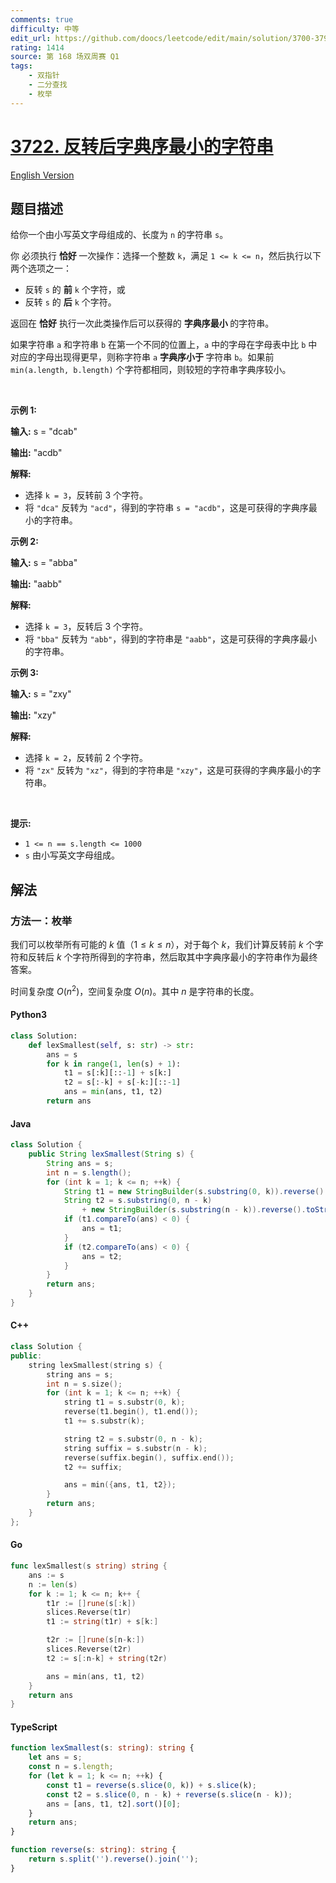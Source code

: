 ```yaml
---
comments: true
difficulty: 中等
edit_url: https://github.com/doocs/leetcode/edit/main/solution/3700-3799/3722.Lexicographically%20Smallest%20String%20After%20Reverse/README.md
rating: 1414
source: 第 168 场双周赛 Q1
tags:
    - 双指针
    - 二分查找
    - 枚举
---
```


<!-- problem:start -->

# [3722. 反转后字典序最小的字符串](https://leetcode.cn/problems/lexicographically-smallest-string-after-reverse)

[English Version](/solution/3700-3799/3722.Lexicographically%20Smallest%20String%20After%20Reverse/README_EN.md)

## 题目描述

<!-- description:start -->

<p>给你一个由小写英文字母组成的、长度为 <code>n</code> 的字符串 <code>s</code>。</p>

<p>你 必须执行 <strong>恰好&nbsp;</strong>一次操作：选择一个整数 <code>k</code>，满足 <code>1 &lt;= k &lt;= n</code>，然后执行以下两个选项之一：</p>

<ul>
	<li>反转 <code>s</code> 的 <strong>前</strong>&nbsp;<code>k</code> 个字符，或</li>
	<li>反转 <code>s</code> 的&nbsp;<strong>后</strong>&nbsp;<code>k</code> 个字符。</li>
</ul>

<p>返回在 <strong>恰好</strong>&nbsp;执行一次此类操作后可以获得的 <strong>字典序最小&nbsp;</strong>的字符串。</p>

<p>如果字符串 <code>a</code> 和字符串 <code>b</code> 在第一个不同的位置上，<code>a</code> 中的字母在字母表中比 <code>b</code> 中对应的字母出现得更早，则称字符串 <code>a</code>&nbsp;<strong>字典序小于&nbsp;</strong>字符串 <code>b</code>。如果前 <code>min(a.length, b.length)</code> 个字符都相同，则较短的字符串字典序较小。</p>

<p>&nbsp;</p>

<p><strong class="example">示例 1:</strong></p>

<div class="example-block">
<p><strong>输入:</strong> <span class="example-io">s = "dcab"</span></p>

<p><strong>输出:</strong> <span class="example-io">"acdb"</span></p>

<p><strong>解释:</strong></p>

<ul>
	<li>选择 <code>k = 3</code>，反转前 3 个字符。</li>
	<li>将 <code>"dca"</code> 反转为 <code>"acd"</code>，得到的字符串 <code>s = "acdb"</code>，这是可获得的字典序最小的字符串。</li>
</ul>
</div>

<p><strong class="example">示例 2:</strong></p>

<div class="example-block">
<p><strong>输入:</strong> <span class="example-io">s = "abba"</span></p>

<p><strong>输出:</strong> <span class="example-io">"aabb"</span></p>

<p><strong>解释:</strong></p>

<ul>
	<li>选择 <code>k = 3</code>，反转后 3 个字符。</li>
	<li>将 <code>"bba"</code> 反转为 <code>"abb"</code>，得到的字符串是 <code>"aabb"</code>，这是可获得的字典序最小的字符串。</li>
</ul>
</div>

<p><strong class="example">示例 3:</strong></p>

<div class="example-block">
<p><strong>输入:</strong> <span class="example-io">s = "zxy"</span></p>

<p><strong>输出:</strong> <span class="example-io">"xzy"</span></p>

<p><strong>解释:</strong></p>

<ul>
	<li>选择 <code>k = 2</code>，反转前 2 个字符。</li>
	<li>将 <code>"zx"</code> 反转为 <code>"xz"</code>，得到的字符串是 <code>"xzy"</code>，这是可获得的字典序最小的字符串。</li>
</ul>
</div>

<p>&nbsp;</p>

<p><strong>提示:</strong></p>

<ul>
	<li><code>1 &lt;= n == s.length &lt;= 1000</code></li>
	<li><code>s</code> 由小写英文字母组成。</li>
</ul>

<!-- description:end -->

## 解法

<!-- solution:start -->

### 方法一：枚举

我们可以枚举所有可能的 $k$ 值（$1 \leq k \leq n$），对于每个 $k$，我们计算反转前 $k$ 个字符和反转后 $k$ 个字符所得到的字符串，然后取其中字典序最小的字符串作为最终答案。

时间复杂度 $O(n^2)$，空间复杂度 $O(n)$。其中 $n$ 是字符串的长度。

<!-- tabs:start -->

#### Python3

```python
class Solution:
    def lexSmallest(self, s: str) -> str:
        ans = s
        for k in range(1, len(s) + 1):
            t1 = s[:k][::-1] + s[k:]
            t2 = s[:-k] + s[-k:][::-1]
            ans = min(ans, t1, t2)
        return ans
```

#### Java

```java
class Solution {
    public String lexSmallest(String s) {
        String ans = s;
        int n = s.length();
        for (int k = 1; k <= n; ++k) {
            String t1 = new StringBuilder(s.substring(0, k)).reverse().toString() + s.substring(k);
            String t2 = s.substring(0, n - k)
                + new StringBuilder(s.substring(n - k)).reverse().toString();
            if (t1.compareTo(ans) < 0) {
                ans = t1;
            }
            if (t2.compareTo(ans) < 0) {
                ans = t2;
            }
        }
        return ans;
    }
}
```

#### C++

```cpp
class Solution {
public:
    string lexSmallest(string s) {
        string ans = s;
        int n = s.size();
        for (int k = 1; k <= n; ++k) {
            string t1 = s.substr(0, k);
            reverse(t1.begin(), t1.end());
            t1 += s.substr(k);

            string t2 = s.substr(0, n - k);
            string suffix = s.substr(n - k);
            reverse(suffix.begin(), suffix.end());
            t2 += suffix;

            ans = min({ans, t1, t2});
        }
        return ans;
    }
};
```

#### Go

```go
func lexSmallest(s string) string {
	ans := s
	n := len(s)
	for k := 1; k <= n; k++ {
		t1r := []rune(s[:k])
		slices.Reverse(t1r)
		t1 := string(t1r) + s[k:]

		t2r := []rune(s[n-k:])
		slices.Reverse(t2r)
		t2 := s[:n-k] + string(t2r)

		ans = min(ans, t1, t2)
	}
	return ans
}
```

#### TypeScript

```ts
function lexSmallest(s: string): string {
    let ans = s;
    const n = s.length;
    for (let k = 1; k <= n; ++k) {
        const t1 = reverse(s.slice(0, k)) + s.slice(k);
        const t2 = s.slice(0, n - k) + reverse(s.slice(n - k));
        ans = [ans, t1, t2].sort()[0];
    }
    return ans;
}

function reverse(s: string): string {
    return s.split('').reverse().join('');
}
```

<!-- tabs:end -->

<!-- solution:end -->

<!-- problem:end -->
